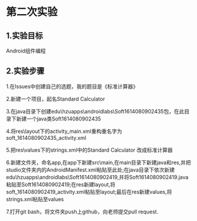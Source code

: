# **第二次实验**
## **1.实验目标**
Android组件编程
## 2.实验步骤
1.在Issues中创建自己的选题，我的题目是《标准计算器》

2.新建一个项目，起名Standard Calculator

3.在java目录下创建edu\hzuapps\androidlabs\Soft1614080902435包，在此目录下新建一个java类Soft1614080902435

4.将res\layout下的activity_main.xml重构重名字为soft_1614080902435_activity.xml

5.把res\values下的strings.xml中的Standard Calculator 改成标准计算器

6.新建文件夹，命名app,在app下新建src\main,在main目录下新建java和res,并把studio文件夹内的AndroidManifest.xml粘贴至此处;在java目录下依次新建edu\hzuapps\androidlabs\Soft1614080902419,并将Soft1614080902419.java粘贴至Soft1614080902419;在res新建layout,将soft_1614080902419_activity.xml粘贴至layout;最后在res新建values,将strings.xml粘贴至values

7.打开git bash，将文件夹push上github，向老师提交pull request.